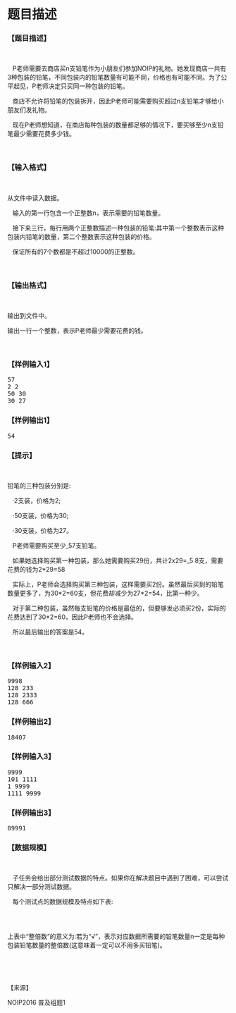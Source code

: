 # 题目描述


<h3>
【题目描述】
</h3>
<p>
<br/>
</p>
<p>
   P老师需要去商店买n支铅笔作为小朋友们参加NOIP的礼物。她发现商店一共有3种包装的铅笔，不同包装内的铅笔数量有可能不同，价格也有可能不同。为了公平起见，P老师决定只买同一种包装的铅笔。
</p>
<p>
   商店不允许将铅笔的包装拆开，因此P老师可能需要购买超过n支铅笔才够给小朋友们发礼物。
</p>
<p>
   现在P老师想知道，在商店每种包装的数量都足够的情况下，要买够至少n支铅笔最少需要花费多少钱。
</p>
<p>
<br/>
</p>
<h3>
【输入格式】
</h3>
<p>
<br/>
</p>
<p>
从文件中读入数据。
</p>
<p>
   输入的第一行包含一个正整数n，表示需要的铅笔数量。
</p>
<p>
   接下来三行，每行用两个正整数描述一种包装的铅笔:其中第一个整数表示这种包装内铅笔的数量，第二个整数表示这种包装的价格。
</p>
<p>
   保证所有的7个数都是不超过10000的正整数。
</p>
<p>
<br/>
</p>
<h3>
【输出格式】
</h3>
<p>
<br/>
</p>
<p>
输出到文件中。
</p>
<p>
输出一行一个整数，表示P老师最少需要花费的钱。
</p>
<p>
<br/>
</p>
<h3>
【样例输入1】
</h3>
<pre>57
2 2
50 30
30 27</pre>
<h3>
【样例输出1】
</h3>
<pre>54</pre>
<h3>
【提示】
</h3>
<p>
<br/>
</p>
<p>
铅笔的三种包装分别是:
</p>
<p>
   ·2支装，价格为2;
</p>
<p>
   ·50支装，价格为30;
</p>
<p>
   ·30支装，价格为27。
</p>
<p>
   P老师需要购买至少_57支铅笔。
</p>
<p>
   如果她选择购买第一种包装，那么她需要购买29份，共计2x29=_5 8支，需要花费的钱为2*29=58
</p>
<p>
   实际上，P老师会选择购买第三种包装，这样需要买2份。虽然最后买到的铅笔数量更多了，为30*2=60支，但花费却减少为27*2=54，比第一种少。
</p>
<p>
   对于第二种包装，虽然每支铅笔的价格是最低的，但要够发必须买2份，实际的花费达到了30*2=60，因此P老师也不会选择。
</p>
<p>
   所以最后输出的答案是54。
</p>
<p>
<br/>
</p>
<h3>
【样例输入2】
</h3>
<pre>9998
128 233
128 2333
128 666</pre>
<h3>
【样例输出2】
</h3>
<pre>18407</pre>
<h3>
【样例输入3】
</h3>
<pre>9999
101 1111
1 9999
1111 9999</pre>
<h3>
【样例输出3】
</h3>
<pre>89991</pre>
<h3>
【数据规模】
</h3>
<p>
<br/>
</p>
<p>
   子任务会给出部分测试数据的特点。如果你在解决题目中遇到了困难，可以尝试只解决一部分测试数据。
</p>
<p>
   每个测试点的数据规模及特点如下表:
</p>
<p>
<img src="/upload/image/20161124/20161124060941_84732.jpg" alt=""/> 
</p>
<p>
<br/>
</p>
<p>
上表中“整倍数”的意义为:若为“√”，表示对应数据所需要的铅笔数量n一定是每种包装铅笔数量的整倍数(这意味着一定可以不用多买铅笔)。
</p>
<p>
<br/>
</p>
<p>
<br/>
</p>
【来源】
<p>
NOIP2016 普及组题1
</p>
